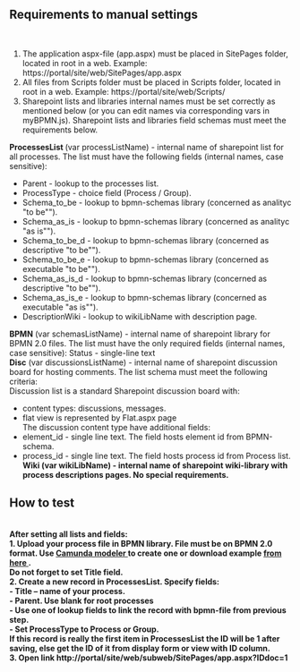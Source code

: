 <h2> Requirements to manual settings </h2><br/>

1. The application aspx-file (app.aspx) must be placed in SitePages folder, located in root in a web. Example: https://portal/site/web/SitePages/app.aspx
2. All files from Scripts folder must be placed in Scripts folder, located in root in a web. Example: https://portal/site/web/Scripts/
3. Sharepoint lists and libraries internal names must be set correctly as mentioned below (or you can edit names via corresponding vars in myBPMN.js). Sharepoint lists and libraries field schemas must meet the requirements below.<br/>

<b>ProcessesList </b> (var processListName) - internal name of sharepoint list for all processes. The list must have the following fields (internal names, case sensitive):<br/>
- Parent - lookup to the processes list. <br/>
- ProcessType - choice field (Process / Group).<br/>
- Schema_to_be - lookup to bpmn-schemas library (concerned as analityc "to be""). <br/>
- Schema_as_is - lookup to bpmn-schemas library  (concerned as analityc "as is""). <br/>
- Schema_to_be_d - lookup to bpmn-schemas library (concerned as descriptive "to be"").<br/>
- Schema_to_be_e - lookup to bpmn-schemas library (concerned as executable "to be""). <br/>
- Schema_as_is_d - lookup to bpmn-schemas library (concerned as descriptive "to be"").<br/>
- Schema_as_is_e - lookup to bpmn-schemas library (concerned as executable "as is"").<br/>
- DescriptionWiki - lookup to wikiLibName with description page.<br/>

<b>BPMN</b> (var schemasListName) - internal name of sharepoint library for BPMN 2.0 files. The list must have the only required fields (internal names, case sensitive): Status - single-line text<br/>
<b>Disc</b> (var discussionsListName) - internal name of sharepoint discussion board for hosting comments. The list schema must meet the following criteria:<br/>
Discussion list is a standard Sharepoint discussion board with:<br/>
- content types: discussions, messages.<br/>
- flat view is represented by Flat.aspx page<br/>
The discussion content type have additional fields:<br/>
- element_id - single line text. The field hosts element id from BPMN-schema.<br/>
- process_id - single line text. The field hosts process id from Process list.<br/>
<b> Wiki <b> (var wikiLibName) - internal name of sharepoint wiki-library with process descriptions pages. No special requirements.<br/>

<h2> How to test</h2><br/>
After setting all lists and fields:<br/>
1.	Upload your process file in BPMN library. File must be on BPMN 2.0 format. Use <a href=”https://camunda.com/products/modeler/”> Camunda modeler </a> to create one or download example <a href=”https://github.com/bpmn-io/bpmn-js-examples/tree/master/modeler/resources”> from here </a>.<br/>
Do not forget to set Title field.<br/>
2.	Create a new record in ProcessesList. Specify fields:<br/>
-	Title – name of your process.<br/>
-	Parent. Use blank for root processes<br/>
-	Use one of lookup fields to link the record with bpmn-file from previous step.<br/>
-	Set ProcessType to Process or Group.<br/>
If this record is really the first item in ProcessesList the ID will be 1 after saving, else get the ID of it from display form or view with ID column.<br/>
3.	Open link http://portal/site/web/subweb/SitePages/app.aspx?IDdoc=1 <br/>
